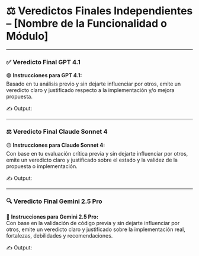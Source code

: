 # ⚖️ Veredictos Finales Independientes – [Nombre de la Funcionalidad o Módulo]

---

### ✅ Veredicto Final GPT 4.1

🟢 **Instrucciones para GPT 4.1:**  
Basado en tu análisis previo y sin dejarte influenciar por otros, emite un veredicto claro y justificado respecto a la implementación y/o mejora propuesta.  

✍️ Output:  
<!-- Pega aquí el veredicto final de GPT 4.1 -->

---

### ⚖️ Veredicto Final Claude Sonnet 4

🟡 **Instrucciones para Claude Sonnet 4:**  
Con base en tu evaluación crítica previa y sin dejarte influenciar por otros, emite un veredicto claro y justificado sobre el estado y la validez de la propuesta o implementación.  

✍️ Output:  
<!-- Pega aquí el veredicto final de Claude Sonnet 4 -->

---

### 🔍 Veredicto Final Gemini 2.5 Pro

🔵 **Instrucciones para Gemini 2.5 Pro:**  
Con base en la validación de código previa y sin dejarte influenciar por otros, emite un veredicto claro y justificado sobre la implementación real, fortalezas, debilidades y recomendaciones.  

✍️ Output:  
<!-- Pega aquí el veredicto final de Gemini 2.5 Pro -->
